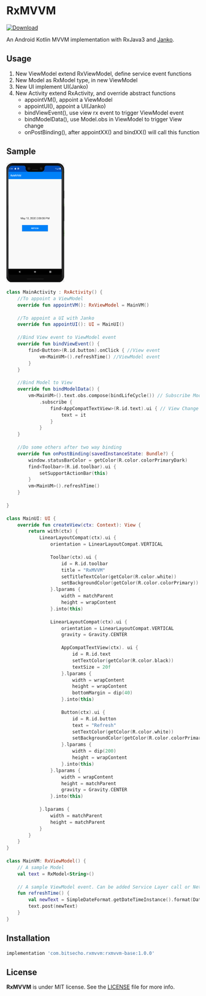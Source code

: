 # RxMVVM
[ ![Download](https://api.bintray.com/packages/bitsecho/maven/rxmvvm-base/images/download.svg?version=1.0.0) ](https://bintray.com/bitsecho/maven/rxmvvm-base/1.0.0/link)

An Android Kotlin MVVM implementation with RxJava3 and [Janko](https://github.com/BitsEcho/Janko).

## Usage

1. New ViewModel extend RxViewModel, define service event functions
2. New Model as RxModel type, in new ViewModel
3. New UI implement UI(Janko)
4. New Activity extend RxActivity, and override abstract functions
   - appointVM(), appoint a ViewModel
   - appointUI(), appoint a UI(Janko)
   - bindViewEvent(), use view rx event to trigger ViewModel event
   - bindModelData(), use Model.obs in ViewModel to trigger View change
   - onPostBinding(), after appointXX() and bindXX() will call this function

## Sample

<img src="screenshot/sample.png" width="30%" height="30%" />

```kotlin
class MainActivity : RxActivity() {
    //To appoint a ViewModel
    override fun appointVM(): RxViewModel = MainVM()

    //To appoint a UI with Janko
    override fun appointUI(): UI = MainUI()

    //Bind View event to ViewModel event
    override fun bindViewEvent() {
        find<Button>(R.id.button).onClick { //View event
            vm<MainVM>().refreshTime() //ViewModel event
        }
    }

    //Bind Model to View
    override fun bindModelData() {
        vm<MainVM>().text.obs.compose(bindLifeCycle()) // Subscribe Model Observable
            .subscribe {
                find<AppCompatTextView>(R.id.text).ui { // View Change
                    text = it
                }
            }
    }

    //Do some others after two way binding
    override fun onPostBinding(savedInstanceState: Bundle?) {
        window.statusBarColor = getColor(R.color.colorPrimaryDark)
        find<Toolbar>(R.id.toolbar).ui {
            setSupportActionBar(this)
        }
        vm<MainVM>().refreshTime()
    }

}

class MainUI: UI {
    override fun createView(ctx: Context): View {
        return with(ctx) {
            LinearLayoutCompat(ctx).ui {
                orientation = LinearLayoutCompat.VERTICAL

                Toolbar(ctx).ui {
                    id = R.id.toolbar
                    title = "RxMVVM"
                    setTitleTextColor(getColor(R.color.white))
                    setBackgroundColor(getColor(R.color.colorPrimary))
                }.lparams {
                    width = matchParent
                    height = wrapContent
                }.into(this)

                LinearLayoutCompat(ctx).ui {
                    orientation = LinearLayoutCompat.VERTICAL
                    gravity = Gravity.CENTER

                    AppCompatTextView(ctx). ui {
                        id = R.id.text
                        setTextColor(getColor(R.color.black))
                        textSize = 20f
                    }.lparams {
                        width = wrapContent
                        height = wrapContent
                        bottomMargin = dip(40)
                    }.into(this)

                    Button(ctx).ui {
                        id = R.id.button
                        text = "Refresh"
                        setTextColor(getColor(R.color.white))
                        setBackgroundColor(getColor(R.color.colorPrimary))
                    }.lparams {
                        width = dip(200)
                        height = wrapContent
                    }.into(this)
                }.lparams {
                    width = wrapContent
                    height = matchParent
                    gravity = Gravity.CENTER
                }.into(this)

            }.lparams {
                width = matchParent
                height = matchParent
            }
        }
    }
}

class MainVM: RxViewModel() {
    // A sample Model
    val text = RxModel<String>()

    // A sample ViewModel event. Can be added Service Layer call or Network call.
    fun refreshTime() {
        val newText = SimpleDateFormat.getDateTimeInstance().format(Date(System.currentTimeMillis()))
        text.post(newText)
    }
}

```

## Installation
```gradle
implementation 'com.bitsecho.rxmvvm:rxmvvm-base:1.0.0'
```

## License

**RxMVVM** is under MIT license. See the [LICENSE](LICENSE) file for more info.